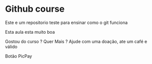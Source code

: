 # Github course

Este e um repositorio teste para ensinar como o git funciona

Esta aula esta muito boa

Gostou do curso ? Quer Mais ? Ajude com uma doação, ate um café e válido

Botão PicPay
